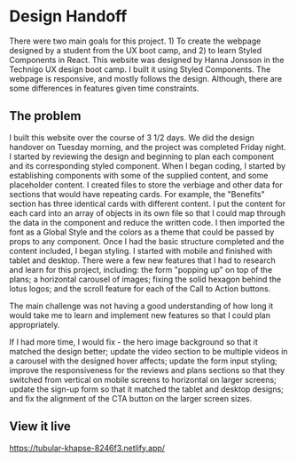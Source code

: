 # Design Handoff

There were two main goals for this project. 1) To create the webpage designed by a student from the UX boot camp, and 2) to learn Styled Components in React. This website was designed by Hanna Jonsson in the Technigo UX design boot camp.  I built it using Styled Components. The webpage is responsive, and mostly follows the design.  Although, there are some differences in features given time constraints. 

## The problem

I built this website over the course of 3 1/2 days.  We did the design handover on Tuesday morning, and the project was completed Friday night. I started by reviewing the design and beginning to plan each component and its corresponding styled component. When I began coding, I started by establishing components with some of the supplied content, and some placeholder content. I created files to store the verbiage and other data for sections that would have repeating cards.  For example, the "Benefits" section has three identical cards with different content. I put the content for each card into an array of objects in its own file so that I could map through the data in the component and reduce the written code. I then imported the font as a Global Style and the colors as a theme that could be passed by props to any component. Once I had the basic structure completed and the content included, I began styling.  I started with mobile and finished with tablet and desktop. There were a few new features that I had to research and learn for this project, including: the form "popping up" on top of the plans; a horizontal carousel of images; fixing the solid hexagon behind the lotus logos; and the scroll feature for each of the Call to Action buttons. 

The main challenge was not having a good understanding of how long it would take me to learn and implement new features so that I could plan appropriately. 

If I had more time, I would fix - the hero image background so that it matched the design better; update the video section to be multiple videos in a carousel with the designed hover affects; update the form input styling; improve the responsiveness for the reviews and plans sections so that they switched from vertical on mobile screens to horizontal on larger screens; update the sign-up form so that it matched the tablet and desktop designs; and fix the alignment of the CTA button on the larger screen sizes.

## View it live

https://tubular-khapse-8246f3.netlify.app/
